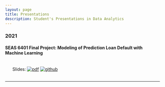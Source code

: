 ```yaml
---
layout: page
title: Presentations
description: Student's Presentations in Data Analytics
---
```



###  2021

#### SEAS 6401 Final Project: Modeling of Prediction Loan Default with Machine Learning
<br/>&nbsp; &nbsp; &nbsp; Slides:
[![pdf](icons16/pdf-icon.png)](https://www.biostat.wisc.edu/~kbroman/presentations/SGN2017/sgn2017.pdf)
[![github](icons16/github-icon.png)](https://github.com/kbroman/Talk_SGN2017)<br/>
&nbsp; &nbsp; &nbsp; 

---




